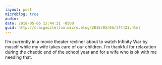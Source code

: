```yaml
---
layout: post
microblog: true
audio: 
date: 2018-05-06 12:44:21 -0500
guid: http://craigmcclellan.micro.blog/2018/05/06/174421.html
---
```

I’m currently in a movie theater recliner about to watch Infinity War by myself while my wife takes care of our children. I’m thankful for relaxation during the chaotic end of the school year and for a wife who is ok with me needing that.
